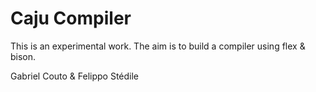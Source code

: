 # Caju Compiler

This is an experimental work. The aim is to build a compiler using flex & bison.


Gabriel Couto & Felippo Stédile

